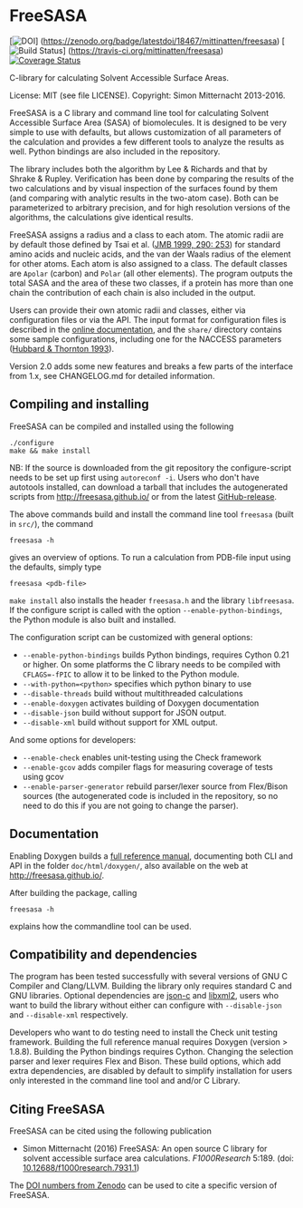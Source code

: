 FreeSASA
========

[![DOI](https://zenodo.org/badge/18467/mittinatten/freesasa.svg)]
(https://zenodo.org/badge/latestdoi/18467/mittinatten/freesasa)
[![Build Status](https://travis-ci.org/mittinatten/freesasa.svg?branch=master)]
(https://travis-ci.org/mittinatten/freesasa)
[![Coverage Status](https://coveralls.io/repos/github/mittinatten/freesasa/badge.svg?branch=master)](https://coveralls.io/github/mittinatten/freesasa?branch=master)

C-library for calculating Solvent Accessible Surface Areas.

License: MIT (see file LICENSE). Copyright: Simon Mitternacht 2013-2016.

FreeSASA is a C library and command line tool for calculating Solvent
Accessible Surface Area (SASA) of biomolecules. It is designed to be
very simple to use with defaults, but allows customization of all
parameters of the calculation and provides a few different tools to
analyze the results as well. Python bindings are also included in the
repository.

The library includes both the algorithm by Lee & Richards and that by
Shrake & Rupley. Verification has been done by comparing the results
of the two calculations and by visual inspection of the surfaces found
by them (and comparing with analytic results in the two-atom
case). Both can be parameterized to arbitrary precision, and for high
resolution versions of the algorithms, the calculations give identical
results.

FreeSASA assigns a radius and a class to each atom. The atomic radii
are by default those defined by Tsai et al. ([JMB 1999, 290:
253](http://www.ncbi.nlm.nih.gov/pubmed/10388571)) for standard amino
acids and nucleic acids, and the van der Waals radius of the element
for other atoms. Each atom is also assigned to a class. The default
classes are `Apolar` (carbon) and `Polar` (all other elements). The
program outputs the total SASA and the area of these two classes, if a
protein has more than one chain the contribution of each chain is also
included in the output.

Users can provide their own atomic radii and classes, either via
configuration files or via the API. The input format for configuration
files is described in the [online
documentation](http://freesasa.github.io/doxygen/Config-file.html),
and the `share/` directory contains some sample configurations,
including one for the NACCESS parameters ([Hubbard & Thornton
1993](http://www.bioinf.manchester.ac.uk/naccess/)).

Version 2.0 adds some new features and breaks a few parts of the
interface from 1.x, see CHANGELOG.md for detailed information.

Compiling and installing
------------------------

FreeSASA can be compiled and installed using the following

    ./configure
    make && make install

NB: If the source is downloaded from the git repository the
configure-script needs to be set up first using `autoreconf -i`. Users
who don't have autotools installed, can download a tarball that
includes the autogenerated scripts from http://freesasa.github.io/ or
from the latest
[GitHub-release](https://github.com/mittinatten/freesasa/releases).

The above commands build and install the command line tool `freesasa`
(built in `src/`), the command

    freesasa -h

gives an overview of options. To run a calculation from PDB-file input
using the defaults, simply type

    freesasa <pdb-file>

`make install` also installs the header `freesasa.h` and the library
`libfreesasa`. If the configure script is called with the option
`--enable-python-bindings`, the Python module is also built and 
installed.

The configuration script can be customized with general options:
* `--enable-python-bindings` builds Python bindings, requires Cython
    0.21 or higher. On some platforms the C library needs to be
    compiled with `CFLAGS=-fPIC` to allow it to be linked to the
    Python module.
* `--with-python=<python>` specifies which python binary to use
* `--disable-threads` build without multithreaded calculations
* `--enable-doxygen` activates building of Doxygen documentation
* `--disable-json` build without support for JSON output.
* `--disable-xml` build without support for XML output.

And some options for developers:
* `--enable-check` enables unit-testing using the Check framework
* `--enable-gcov` adds compiler flags for measuring coverage of tests
    using gcov
* `--enable-parser-generator` rebuild parser/lexer source from
    Flex/Bison sources (the autogenerated code is included in the
    repository, so no need to do this if you are not going to change
    the parser).

Documentation
-------------

Enabling Doxygen builds a [full reference
manual](http://freesasa.github.io/doxygen/), documenting both CLI and
API in the folder `doc/html/doxygen/`, also available on the web at
http://freesasa.github.io/.

After building the package, calling
 
    freesasa -h
    
explains how the commandline tool can be used.

Compatibility and dependencies
------------------------------

The program has been tested successfully with several versions of GNU
C Compiler and Clang/LLVM. Building the library only requires standard
C and GNU libraries. Optional dependencies are
[json-c](https://github.com/json-c/json-c) and
[libxml2](http://xmlsoft.org/), users who want to build the library
without either can configure with `--disable-json` and `--disable-xml`
respectively.

Developers who want to do testing need to install the Check unit
testing framework. Building the full reference manual requires Doxygen
(version > 1.8.8). Building the Python bindings requires
Cython. Changing the selection parser and lexer requires Flex and
Bison. These build options, which add extra dependencies, are disabled
by default to simplify installation for users only interested in the
command line tool and and/or C Library.

Citing FreeSASA
---------------

FreeSASA can be cited using the following publication

* Simon Mitternacht (2016) FreeSASA: An open source C library for
  solvent accessible surface area calculations. _F1000Research_
  5:189. (doi:
  [10.12688/f1000research.7931.1](http://dx.doi.org/10.12688/f1000research.7931.1))

The [DOI numbers from Zenodo](https://zenodo.org/badge/latestdoi/18467/mittinatten/freesasa)
can be used to cite a specific version of FreeSASA.
